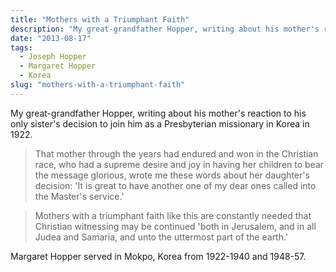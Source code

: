 ```yaml
---
title: "Mothers with a Triumphant Faith"
description: "My great-grandfather Hopper, writing about his mother's reaction to his only sister's decision to join him as a Presbyterian missionary in Korea in 1922."
date: "2013-08-17"
tags:
  - Joseph Hopper
  - Margaret Hopper
  - Korea
slug: "mothers-with-a-triumphant-faith"
---
```


My great-grandfather Hopper, writing about his mother's reaction to his only sister's decision to join him as a Presbyterian missionary in Korea in 1922.

> That mother through the years had endured and won in the Christian race, who had a supreme desire and joy in having her children to bear the message glorious, wrote me these words about her daughter's decision: 'It is great to have another one of my dear ones called into the Master's service.'

> Mothers with a triumphant faith like this are constantly needed that Christian witnessing may be continued 'both in Jerusalem, and in all Judea and Samaria, and unto the uttermost part of the earth.'

Margaret Hopper served in Mokpo, Korea from 1922-1940 and 1948-57.
